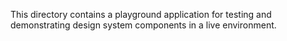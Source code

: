 This directory contains a playground application for testing and demonstrating design system components in a live environment.